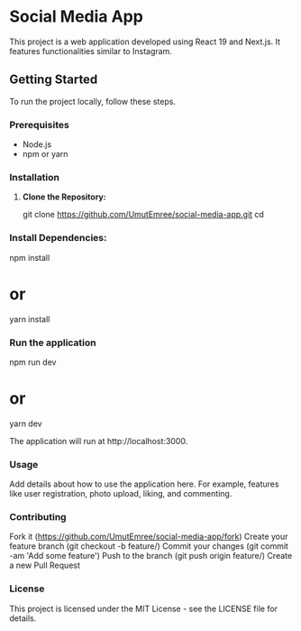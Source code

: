 # Social Media App

This project is a web application developed using React 19 and Next.js. It features functionalities similar to Instagram.

## Getting Started

To run the project locally, follow these steps.

### Prerequisites

- Node.js
- npm or yarn

### Installation

1. **Clone the Repository:**

   git clone https://github.com/UmutEmree/social-media-app.git
   cd <social-media-app>



### Install Dependencies:

npm install
# or
yarn install

### Run the application

npm run dev
# or
yarn dev

The application will run at http://localhost:3000.


### Usage

Add details about how to use the application here. For example, features like user registration, photo upload, liking, and commenting.

### Contributing

Fork it (https://github.com/UmutEmree/social-media-app/fork)
Create your feature branch (git checkout -b feature/)
Commit your changes (git commit -am 'Add some feature')
Push to the branch (git push origin feature/)
Create a new Pull Request

### License
This project is licensed under the MIT License - see the LICENSE file for details.

